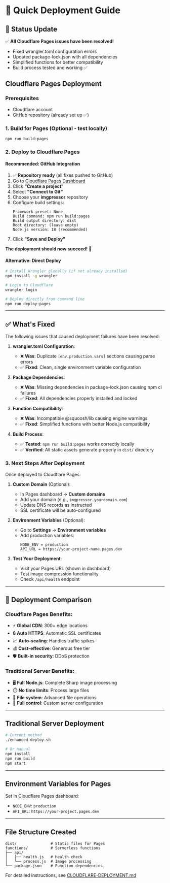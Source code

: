 # 🚀 Quick Deployment Guide

## 🎉 Status Update
✅ **All Cloudflare Pages issues have been resolved!**  
- Fixed wrangler.toml configuration errors
- Updated package-lock.json with all dependencies  
- Simplified functions for better compatibility
- Build process tested and working ✅

## Cloudflare Pages Deployment

### Prerequisites
- Cloudflare account
- GitHub repository (already set up ✅)

### 1. Build for Pages (Optional - test locally)
```bash
npm run build:pages
```

### 2. Deploy to Cloudflare Pages

#### Recommended: GitHub Integration
1. ✅ **Repository ready** (all fixes pushed to GitHub)
2. Go to [Cloudflare Pages Dashboard](https://dash.cloudflare.com/pages)
3. Click **"Create a project"**
4. Select **"Connect to Git"** 
5. Choose your **imgpressor** repository
6. Configure build settings:
   ```
   Framework preset: None
   Build command: npm run build:pages
   Build output directory: dist
   Root directory: (leave empty)
   Node.js version: 18 (recommended)
   ```
7. Click **"Save and Deploy"**

**The deployment should now succeed!** 🎉

#### Alternative: Direct Deploy
```bash
# Install Wrangler globally (if not already installed)
npm install -g wrangler

# Login to Cloudflare
wrangler login

# Deploy directly from command line
npm run deploy:pages
```

---

## ✅ What's Fixed

The following issues that caused deployment failures have been resolved:

1. **wrangler.toml Configuration**:
   - ❌ **Was**: Duplicate `[env.production.vars]` sections causing parse errors
   - ✅ **Fixed**: Clean, single environment variable configuration

2. **Package Dependencies**:
   - ❌ **Was**: Missing dependencies in package-lock.json causing npm ci failures
   - ✅ **Fixed**: All dependencies properly installed and locked

3. **Function Compatibility**:
   - ❌ **Was**: Incompatible @squoosh/lib causing engine warnings
   - ✅ **Fixed**: Simplified functions with better Node.js compatibility

4. **Build Process**:
   - ✅ **Tested**: `npm run build:pages` works correctly locally
   - ✅ **Verified**: All static assets generate properly in `dist/` directory

### 3. Next Steps After Deployment

Once deployed to Cloudflare Pages:

1. **Custom Domain** (Optional):
   - In Pages dashboard → **Custom domains**
   - Add your domain (e.g., `imgpressor.yourdomain.com`)
   - Update DNS records as instructed
   - SSL certificate will be auto-configured

2. **Environment Variables** (Optional):
   - Go to **Settings** → **Environment variables**
   - Add production variables:
     ```
     NODE_ENV = production
     API_URL = https://your-project-name.pages.dev
     ```

3. **Test Your Deployment**:
   - Visit your Pages URL (shown in dashboard)
   - Test image compression functionality
   - Check `/api/health` endpoint

---

## 🔄 Deployment Comparison

### Cloudflare Pages Benefits:
- ⚡ **Global CDN**: 300+ edge locations
- 🔒 **Auto HTTPS**: Automatic SSL certificates  
- 📈 **Auto-scaling**: Handles traffic spikes
- 💰 **Cost-effective**: Generous free tier
- 🛡️ **Built-in security**: DDoS protection

### Traditional Server Benefits:
- 🖥️ **Full Node.js**: Complete Sharp image processing
- ⏱️ **No time limits**: Process large files
- 📁 **File system**: Advanced file operations
- 🔧 **Full control**: Custom server configuration

---

## Traditional Server Deployment

```bash
# Current method
./enhanced-deploy.sh

# Or manual
npm install
npm run build
npm start
```

---

## Environment Variables for Pages

Set in Cloudflare Pages dashboard:
- `NODE_ENV`: `production`
- `API_URL`: `https://your-project.pages.dev`

---

## File Structure Created

```
dist/               # Static files for Pages
functions/          # Serverless functions
├── api/
│   ├── health.js   # Health check
│   └── process.js  # Image processing
└── package.json    # Function dependencies
```

For detailed instructions, see [CLOUDFLARE-DEPLOYMENT.md](./CLOUDFLARE-DEPLOYMENT.md)